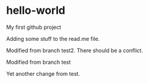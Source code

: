 # hello-world
My first github project

Adding some stuff to the read.me file.

Modified from branch test2. There should be a conflict.

Modified from branch test

Yet another change from test.